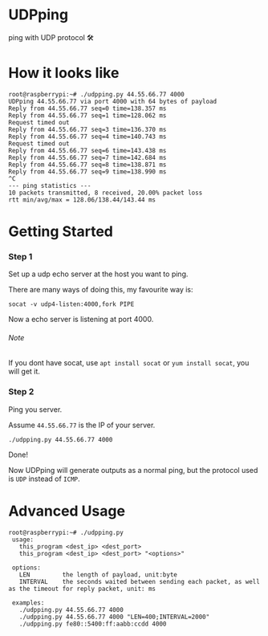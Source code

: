 # UDPping
ping with UDP protocol 🛠

# How it looks like
```
root@raspberrypi:~# ./udpping.py 44.55.66.77 4000
UDPping 44.55.66.77 via port 4000 with 64 bytes of payload
Reply from 44.55.66.77 seq=0 time=138.357 ms
Reply from 44.55.66.77 seq=1 time=128.062 ms
Request timed out
Reply from 44.55.66.77 seq=3 time=136.370 ms
Reply from 44.55.66.77 seq=4 time=140.743 ms
Request timed out
Reply from 44.55.66.77 seq=6 time=143.438 ms
Reply from 44.55.66.77 seq=7 time=142.684 ms
Reply from 44.55.66.77 seq=8 time=138.871 ms
Reply from 44.55.66.77 seq=9 time=138.990 ms
^C
--- ping statistics ---
10 packets transmitted, 8 received, 20.00% packet loss
rtt min/avg/max = 128.06/138.44/143.44 ms
```

# Getting Started

### Step 1

Set up a udp echo server at the host you want to ping. 

There are many ways of doing this, my favourite way is:

```shell
socat -v udp4-listen:4000,fork PIPE
```

Now a echo server is listening at port 4000. 

###### Note
If you dont have socat, use `apt install socat` or `yum install socat`, you will get it.

### Step 2

Ping you server.

Assume `44.55.66.77` is the IP of your server.

```
./udpping.py 44.55.66.77 4000
```

Done!

Now UDPping will generate outputs as a normal ping, but the protocol used is `UDP` instead of `ICMP`.

# Advanced Usage
```
root@raspberrypi:~# ./udpping.py
 usage:
   this_program <dest_ip> <dest_port>
   this_program <dest_ip> <dest_port> "<options>" 

 options:
   LEN         the length of payload, unit:byte
   INTERVAL    the seconds waited between sending each packet, as well as the timeout for reply packet, unit: ms

 examples:
   ./udpping.py 44.55.66.77 4000
   ./udpping.py 44.55.66.77 4000 "LEN=400;INTERVAL=2000"
   ./udpping.py fe80::5400:ff:aabb:ccdd 4000
   
```
